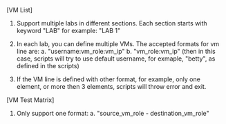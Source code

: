 [VM List]
1. Support multiple labs in different sections. Each section starts with keyword "LAB"
    for example: "LAB 1"

2. In each lab, you can define multiple VMs. The accepted formats for vm line are:
    a. "username:vm_role:vm_ip"
    b. "vm_role:vm_ip" (then in this case, scripts will try to use default username, for exmaple, "betty", as defined in the scripts)

3. If the VM line is defined with other format, for example, only one element, or more then 3 elements, scripts will throw error and exit.

[VM Test Matrix]
1. Only support one format:
    a. "source_vm_role - destination_vm_role"
